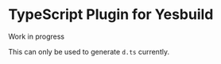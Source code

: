 
# TypeScript Plugin for Yesbuild

Work in progress

This can only be used to generate `d.ts` currently.
